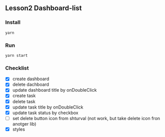 ## Lesson2 Dashboard-list

### Install
`yarn`
### Run
`yarn start`

### Checklist
- [x] create dashboard
- [x] delete dachboard
- [x] update dashboard title by onDoubleClick
- [x] create task
- [x] delete task
- [x] update task title by onDoubleClick
- [x] update task status by checkbox 
- [ ] set delete button icon from shturval (not work, but take delete icon fron anotger lib)
- [x] styles 
